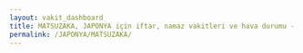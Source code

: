 ```yaml
---
layout: vakit_dashboard
title: MATSUZAKA, JAPONYA için iftar, namaz vakitleri ve hava durumu - ilçe/eyalet seç
permalink: /JAPONYA/MATSUZAKA/
---
```


<script type="text/javascript">
  var GLOBAL_COUNTRY = 'JAPONYA';
  var GLOBAL_CITY = 'MATSUZAKA';
  var GLOBAL_STATE = '';
  var lat = 72;
  var lon = 21;
</script>
